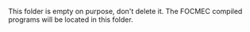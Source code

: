 This folder is empty on purpose, don't delete it. The FOCMEC compiled programs will be located in this folder.
